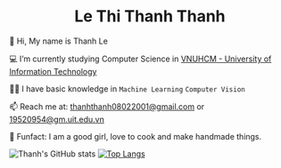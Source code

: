 <h1 align="center">
  <b>Le Thi Thanh Thanh</b>
</h1>

👋 Hi, My name is Thanh Le

💻 I’m currently studying Computer Science in [VNUHCM - University of Information Technology](https://en.uit.edu.vn/overview-vnuhcm-university-information-technology)

👨‍💻 I have basic knowledge in `Machine Learning` `Computer Vision` 

📫 Reach me at: thanhthanh08022001@gmail.com or 19520954@gm.uit.edu.vn

👻 Funfact: I am a good girl, love to cook and make handmade things.

![Thanh's GitHub stats](https://github-readme-stats.vercel.app/api?username=thanhthanhthile&show_icons=true&theme=radical)
[![Top Langs](https://github-readme-stats.vercel.app/api/top-langs/?username=thanhthanhthile&layout=compact)](https://github.com/thanhthanhthile/github-readme-stats)

